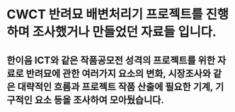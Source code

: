 # CWCT 반려묘 배변처리기 프로젝트를 진행하며 조사했거나 만들었던 자료들 입니다.
## 한이음 ICT와 같은 작품공모전 성격의 프로젝트를 위한 자료로 반려묘에 관한 여러가지 요소의 변화, 시장조사와 같은 대략적인 흐름과 프로젝트 작품 산출에 필요한 기계, 기구적인 요소 등을 조사하여 모아뒀습니다.

